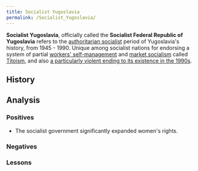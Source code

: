 ```yaml
---
title: Socialist Yugoslavia
permalink: /Socialist_Yugoslavia/
---
```


**Socialist Yugoslavia**, officially called the **Socialist Federal
Republic of Yugoslavia** refers to the [authoritarian
socialist](Authoritarian_Socialism "wikilink") period of Yugoslavia's
history, from 1945 - 1990. Unique among socialist nations for endorsing
a system of partial [workers'
self-management](Workers'_Self-Management "wikilink") and [market
socialism](Market_Socialism "wikilink") called
[Titoism](Titoism "wikilink"), and also [a particularly violent ending
to its existence in the 1990s](Yugoslav_Wars "wikilink").

## History

## Analysis

### Positives

- The socialist government significantly expanded women's rights.

### Negatives

### Lessons
